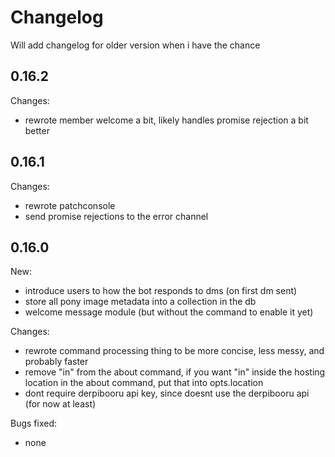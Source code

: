 # Changelog
Will add changelog for older version when i have the chance

## 0.16.2
Changes:
- rewrote member welcome a bit, likely handles promise rejection a bit better

## 0.16.1
Changes:
- rewrote patchconsole
- send promise rejections to the error channel

## 0.16.0
New:
- introduce users to how the bot responds to dms (on first dm sent)
- store all pony image metadata into a collection in the db
- welcome message module (but without the command to enable it yet)

Changes:
- rewrote command processing thing to be more concise, less messy, and probably faster
- remove "in" from the about command, if you want "in" inside the hosting location in the about command, put that into opts.location
- dont require derpibooru api key, since doesnt use the derpibooru api (for now at least)

Bugs fixed:
- none
